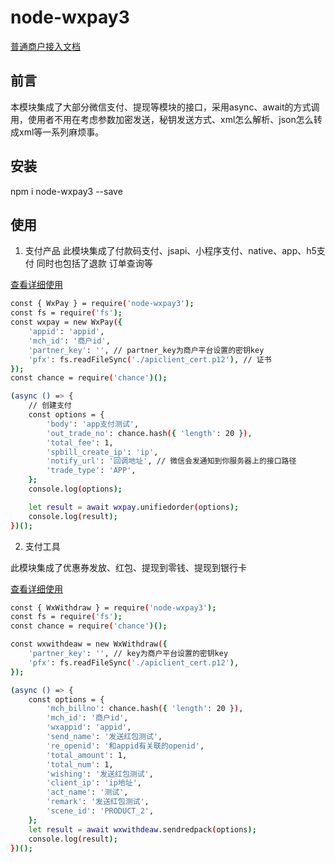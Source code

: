 # node-wxpay3

[普通商户接入文档](https://pay.weixin.qq.com/wiki/doc/api/index.html)

## 前言
本模块集成了大部分微信支付、提现等模块的接口，采用async、await的方式调用，使用者不用在考虑参数加密发送，秘钥发送方式、xml怎么解析、json怎么转成xml等一系列麻烦事。 
## 安装
npm i node-wxpay3 --save

## 使用
1. 支付产品 
此模块集成了付款码支付、jsapi、小程序支付、native、app、h5支付
同时也包括了退款 订单查询等

[查看详细使用](https://github.com/wjc49420645/node-wxpay/blob/master/docs/pay.md)

```bash
const { WxPay } = require('node-wxpay3');
const fs = require('fs');
const wxpay = new WxPay({
    'appid': 'appid',
    'mch_id': '商户id',
    'partner_key': '', // partner_key为商户平台设置的密钥key
    'pfx': fs.readFileSync('./apiclient_cert.p12'), // 证书
});
const chance = require('chance')();

(async () => {
    // 创建支付
    const options = {
        'body': 'app支付测试',
        'out_trade_no': chance.hash({ 'length': 20 }),
        'total_fee': 1,
        'spbill_create_ip': 'ip',
        'notify_url': '回调地址', // 微信会发通知到你服务器上的接口路径
        'trade_type': 'APP',
    };
    console.log(options);

    let result = await wxpay.unifiedorder(options);
    console.log(result);
})();
```

2. 支付工具

此模块集成了优惠券发放、红包、提现到零钱、提现到银行卡

[查看详细使用](https://github.com/wjc49420645/node-wxpay/blob/master/docs/withdraw.md)

```bash
const { WxWithdraw } = require('node-wxpay3');
const fs = require('fs');
const chance = require('chance')();

const wxwithdeaw = new WxWithdraw({
    'partner_key': '', // key为商户平台设置的密钥key
    'pfx': fs.readFileSync('./apiclient_cert.p12'),
});

(async () => {
    const options = {
        'mch_billno': chance.hash({ 'length': 20 }),
        'mch_id': '商户id',
        'wxappid': 'appid',
        'send_name': '发送红包测试',
        're_openid': '和appid有关联的openid',
        'total_amount': 1,
        'total_num': 1,
        'wishing': '发送红包测试',
        'client_ip': 'ip地址',
        'act_name': '测试',
        'remark': '发送红包测试',
        'scene_id': 'PRODUCT_2',
    };
    let result = await wxwithdeaw.sendredpack(options);
    console.log(result);
})();
```
